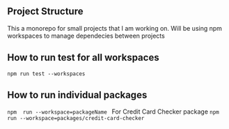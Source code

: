 ## Project Structure

This a monorepo for small projects that I am working on.
Will be using npm workspaces to manage dependecies between projects


## How to run test for all workspaces
``` npm run test --workspaces ```

## How to run individual packages
```npm  run --workspace=packageName ```
For Credit Card Checker package
```npm  run --workspace=packages/credit-card-checker ```

